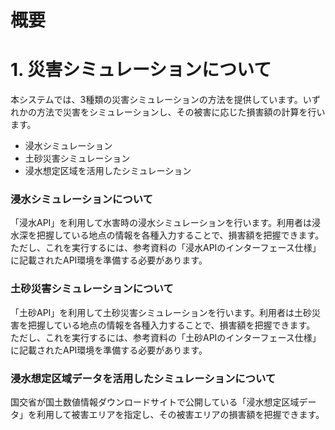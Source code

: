 # 概要

# 1. 災害シミュレーションについて

本システムでは、3種類の災害シミュレーションの方法を提供しています。いずれかの方法で災害をシミュレーションし、その被害に応じた損害額の計算を行います。
- 浸水シミュレーション
- 土砂災害シミュレーション
- 浸水想定区域を活用したシミュレーション


### 浸水シミュレーションについて
「浸水API」を利用して水害時の浸水シミュレーションを行います。利用者は浸水深を把握している地点の情報を各種入力することで、損害額を把握できます。<br>
ただし、これを実行するには、参考資料の「浸水APIのインターフェース仕様」に記載されたAPI環境を準備する必要があります。


### 土砂災害シミュレーションについて
「土砂API」を利用して土砂災害シミュレーションを行います。利用者は土砂災害を把握している地点の情報を各種入力することで、損害額を把握できます。<br>
ただし、これを実行するには、参考資料の「土砂APIのインターフェース仕様」に記載されたAPI環境を準備する必要があります。


### 浸水想定区域データを活用したシミュレーションについて
国交省が国土数値情報ダウンロードサイトで公開している「浸水想定区域データ」を利用して被害エリアを指定し、その被害エリアの損害額を把握できます。
